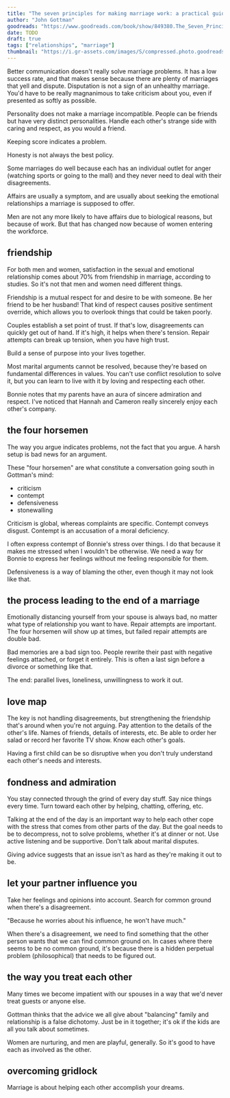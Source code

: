 ```yaml
---
title: "The seven principles for making marriage work: a practical guide from the country's foremost relationship expert"
author: "John Gottman"
goodreads: "https://www.goodreads.com/book/show/849380.The_Seven_Principles_for_Making_Marriage_Work"
date: TODO
draft: true
tags: ["relationships", "marriage"]
thumbnail: "https://i.gr-assets.com/images/S/compressed.photo.goodreads.com/books/1320521960l/849380.jpg"
---
```


Better communication doesn't really solve marriage problems. It has a low success rate, and that makes sense because there are plenty of marriages that yell and dispute. Disputation is not a sign of an unhealthy marriage. You'd have to be really magnanimous to take criticism about you, even if presented as softly as possible.

Personality does not make a marriage incompatible. People can be friends but have very distinct personalities. Handle each other's strange side with caring and respect, as you would a friend.

Keeping score indicates a problem.

Honesty is not always the best policy.

Some marriages do well because each has an individual outlet for anger (watching sports or going to the mall) and they never need to deal with their disagreements.

Affairs are usually a symptom, and are usually about seeking the emotional relationships a marriage is supposed to offer.

Men are not any more likely to have affairs due to biological reasons, but because of work. But that has changed now because of women entering the workforce.

## friendship

For both men and women, satisfaction in the sexual and emotional relationship comes about 70% from friendship in marriage, according to studies. So it's not that men and women need different things.

Friendship is a mutual respect for and desire to be with someone. Be her friend to be her husband! That kind of respect causes positive sentiment override, which allows you to overlook things that could be taken poorly.

Couples establish a set point of trust. If that's low, disagreements can quickly get out of hand. If it's high, it helps when there's tension. Repair attempts can break up tension, when you have high trust.

Build a sense of purpose into your lives together.

Most marital arguments cannot be resolved, because they're based on fundamental differences in values. You can't use conflict resolution to solve it, but you can learn to live with it by loving and respecting each other.

Bonnie notes that my parents have an aura of sincere admiration and respect. I've noticed that Hannah and Cameron really sincerely enjoy each other's company.

## the four horsemen

The way you argue indicates problems, not the fact that you argue. A harsh setup is bad news for an argument.

These "four horsemen" are what constitute a conversation going south in Gottman's mind:

- criticism
- contempt
- defensiveness
- stonewalling

Criticism is global, whereas complaints are specific. Contempt conveys disgust. Contempt is an accusation of a moral deficiency.

I often express contempt of Bonnie's stress over things. I do that because it makes me stressed when I wouldn't be otherwise. We need a way for Bonnie to express her feelings without me feeling responsible for them.

Defensiveness is a way of blaming the other, even though it may not look like that.

## the process leading to the end of a marriage

Emotionally distancing yourself from your spouse is always bad, no matter what type of relationship you want to have. Repair attempts are important. The four horsemen will show up at times, but failed repair attempts are double bad.

Bad memories are a bad sign too. People rewrite their past with negative feelings attached, or forget it entirely. This is often a last sign before a divorce or something like that.

The end: parallel lives, loneliness, unwillingness to work it out.

## love map

The key is not handling disagreements, but strengthening the friendship that's around when you're not arguing. Pay attention to the details of the other's life. Names of friends, details of interests, etc. Be able to order her salad or record her favorite TV show. Know each other's goals.

Having a first child can be so disruptive when you don't truly understand each other's needs and interests.

## fondness and admiration

You stay connected through the grind of every day stuff. Say nice things every time. Turn toward each other by helping, chatting, offering, etc.

Talking at the end of the day is an important way to help each other cope with the stress that comes from other parts of the day. But the goal needs to be to decompress, not to solve problems, whether it's at dinner or not. Use active listening and be supportive. Don't talk about marital disputes.

Giving advice suggests that an issue isn't as hard as they're making it out to be.

## let your partner influence you

Take her feelings and opinions into account. Search for common ground when there's a disagreement.

"Because he worries about his influence, he won't have much."

When there's a disagreement, we need to find something that the other person wants that we can find common ground on. In cases where there seems to be no common ground, it's because there is a hidden perpetual problem (philosophical) that needs to be figured out.

## the way you treat each other

Many times we become impatient with our spouses in a way that we'd never treat guests or anyone else.

Gottman thinks that the advice we all give about "balancing" family and relationship is a false dichotomy. Just be in it together; it's ok if the kids are all you talk about sometimes.

Women are nurturing, and men are playful, generally. So it's good to have each as involved as the other.

## overcoming gridlock

Marriage is about helping each other accomplish your dreams.
